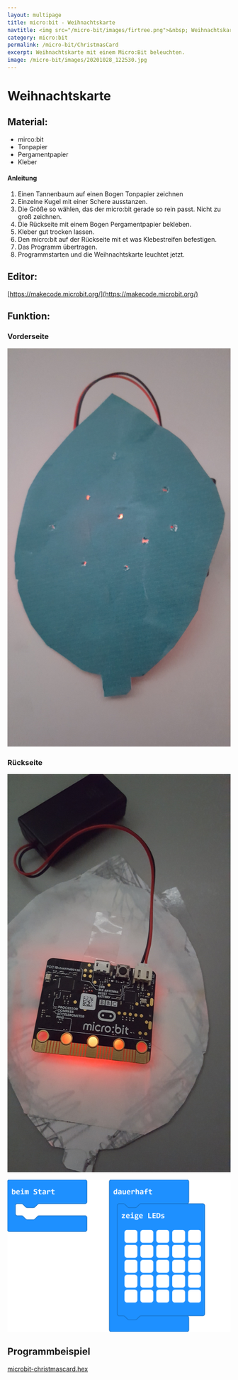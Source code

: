 ```yaml
---
layout: multipage
title: micro:bit - Weihnachtskarte
navtitle: <img src="/micro-bit/images/firtree.png">&nbsp; Weihnachtskarte basteln
category: micro:bit
permalink: /micro-bit/ChristmasCard
excerpt: Weihnachtskarte mit einem Micro:Bit beleuchten.
image: /micro-bit/images/20201028_122530.jpg
---
```


# Weihnachtskarte

## Material:

+ mirco:bit
+ Tonpapier
+ Pergamentpapier
+ Kleber

#### Anleitung

<!-- ![](images/Pumpkin-Jack-o-Lantern-face2.png) -->

<!-- [Pumpkin-Jack-o-Lantern-face2.svg](images/Pumpkin-Jack-o-Lantern-face2.svg) -->

1. Einen Tannenbaum auf einen Bogen Tonpapier zeichnen
2. Einzelne Kugel mit einer Schere ausstanzen.
3. Die Größe so wählen, das der micro:bit gerade so rein passt. Nicht zu groß zeichnen.
4.  Die Rückseite mit einem Bogen Pergamentpapier bekleben.
5. Kleber gut trocken lassen.
6. Den micro:bit auf der Rückseite mit et was Klebestreifen befestigen.
7. Das Programm übertragen.
8. Programmstarten und die Weihnachtskarte leuchtet jetzt.

## Editor:

[https://makecode.microbit.org/](https://makecode.microbit.org/)

## Funktion:

### Vorderseite
![](images/20201105_143612.jpg)

### Rückseite
![Rückseite](images/20201105_143757.jpg)

![](images/microbit-Screenshot-christmascard.png)

## Programmbeispiel
[microbit-christmascard.hex](appendix/microbit-christmascard.hex)

